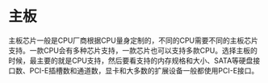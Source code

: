 # 主板

主板芯片一般是CPU厂商根据CPU量身定制的，不同的CPU需要不同的主板芯片支持。一款CPU会有多种芯片支持，一款芯片也可以支持多款CPU。选择主板的时候，最主要的就是CPU支持，然后要看支持的内存规格和大小、SATA等硬盘接口数、PCI-E插槽数和通道数，显卡和大多数的扩展设备一般都使用PCI-E接口。